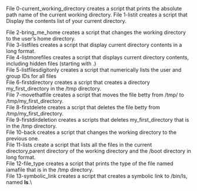  File 0-current_working_directory creates a script that prints the absolute path name of the current working directory.
File 1-listit creates a script that Display the contents list of your current directory.

File 2-bring_me_home creates a script that changes the working directory to the user’s home directory.\
File 3-listfiles creates a script that display current directory contents in a long format.\
File 4-listmorefiles creates a script that displays current directory contents, including hidden files (starting with .)\
File 5-listfilesdigitonly creates a script that numerically lists the user and group IDs for all files\
File 6-firstdirectory creates a script that creates a directory my_first_directory in the /tmp directory.\
File 7-movethatfile creates a script that moves the file betty from /tmp/ to /tmp/my_first_directory.\
File 8-firstdelete creates a script that deletes the file betty from /tmp/my_first_directory.\
File 9-firstdirdeletion creates a scripts that deletes my_first_directory that is in the /tmp directory.\
File 10-back creates a script that changes the working directory to the previous one.\
File 11-lists create a script that lists all the files in the current directory,parent directory of the working directory and the /boot directory in long format.\
File 12-file_type creates a script that prints the type of the file named iamafile that is in the /tmp directory.\
 File 13-symbolic_link creates a script that creates a symbolic link to /bin/ls, named __ls__.\
